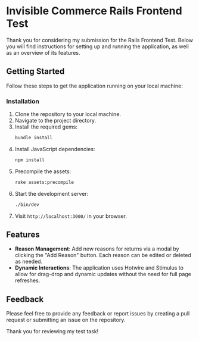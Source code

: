 # Invisible Commerce Rails Frontend Test

Thank you for considering my submission for the Rails Frontend Test. Below you will find instructions for setting up and running the application, as well as an overview of its features.

## Getting Started

Follow these steps to get the application running on your local machine:

### Installation

1. Clone the repository to your local machine.
2. Navigate to the project directory.
3. Install the required gems:
    ```bash
    bundle install
    ```
4. Install JavaScript dependencies:
    ```bash
    npm install
    ```
5. Precompile the assets:
    ```bash
    rake assets:precompile
    ```
6. Start the development server:
    ```bash
    ./bin/dev
    ```
7. Visit `http://localhost:3000/` in your browser.

## Features

- **Reason Management**: Add new reasons for returns via a modal by clicking the "Add Reason" button. Each reason can be edited or deleted as needed.
- **Dynamic Interactions**: The application uses Hotwire and Stimulus to allow for drag-drop and dynamic updates without the need for full page refreshes.

## Feedback

Please feel free to provide any feedback or report issues by creating a pull request or submitting an issue on the repository.

Thank you for reviewing my test task!
